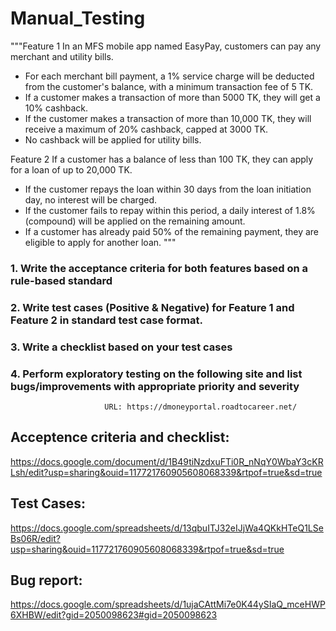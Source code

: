 # Manual_Testing

"""Feature 1
In an MFS mobile app named EasyPay, customers can pay any merchant and utility bills.

* For each merchant bill payment, a 1% service charge will be deducted from the customer's balance, with a minimum transaction fee of 5 TK.
* If a customer makes a transaction of more than 5000 TK, they will get a 10% cashback.
* If the customer makes a transaction of more than 10,000 TK, they will receive a maximum of 20% cashback, capped at 3000 TK.
* No cashback will be applied for utility bills.

Feature 2
If a customer has a balance of less than 100 TK, they can apply for a loan of up to 20,000 TK.

* If the customer repays the loan within 30 days from the loan initiation day, no interest will be charged.
* If the customer fails to repay within this period, a daily interest of 1.8% (compound) will be applied on the remaining amount.
* If a customer has already paid 50% of the remaining payment, they are eligible to apply for another loan. """

### 1. Write the acceptance criteria for both features based on a rule-based standard
### 2. Write test cases (Positive & Negative) for Feature 1 and Feature 2 in standard test case format.
### 3. Write a checklist based on your test cases
### 4. Perform exploratory testing on the following site and list bugs/improvements with appropriate priority and severity
                         URL: https://dmoneyportal.roadtocareer.net/

## Acceptence criteria and checklist: 
https://docs.google.com/document/d/1B49tiNzdxuFTi0R_nNqY0WbaY3cKRLsh/edit?usp=sharing&ouid=117721760905608068339&rtpof=true&sd=true
## Test Cases: 
https://docs.google.com/spreadsheets/d/13qbuITJ32eIJjWa4QKkHTeQ1LSeBs06R/edit?usp=sharing&ouid=117721760905608068339&rtpof=true&sd=true
## Bug report: 
https://docs.google.com/spreadsheets/d/1ujaCAttMi7e0K44ySIaQ_mceHWP6XHBW/edit?gid=2050098623#gid=2050098623
